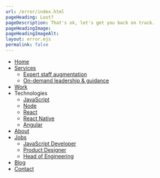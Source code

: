 ```yaml
---
url: /error/index.html
pageHeading: Lost?
pageDescription: That's ok, let's get you back on track.
pageHeadingImage:
pageHeadingImageAlt:
layout: error.ejs
permalink: false
---
```


<ul>
  <li><a href="/">Home</a></li>
  <li>
    <a href="/services">Services</a>
    <ul>
      <li><a href="/services/#staff-augmentation">Expert staff augmentation</a></li>
      <li><a href="/services/#leadership-and-guidance">On-demand leadership & guidance</a></li>
    </ul>
  </li>
  <li>
    <a href="/work">Work</a>
  </li>
  <li>Technologies
    <ul>
      <li><a href="/technologies/javascript">JavaScript</a></li>
      <li><a href="/technologies/node">Node</a></li>
      <li><a href="/technologies/react">React</a></li>
      <li><a href="/technologies/react-native">React Native</a></li>
      <li><a href="/technologies/angular">Angular</a></li>
    </ul>
  </li>
  <li><a href="/about">About</a></li>
  <li>
    <a href="/jobs">Jobs</a>
    <ul>
      <li><a href="/jobs/javascript_developer">JavaScript Developer</a></li>
      <li><a href="/jobs/product_designer">Product Designer</a></li>
      <li><a href="/jobs/head-of-engineering">Head of Engineering</a></li>
    </ul>
  </li>
  <li><a href="https://blog.eastcoastproduct.com">Blog</a></li>
  <li><a href="/contact">Contact</a></li>
</ul>
